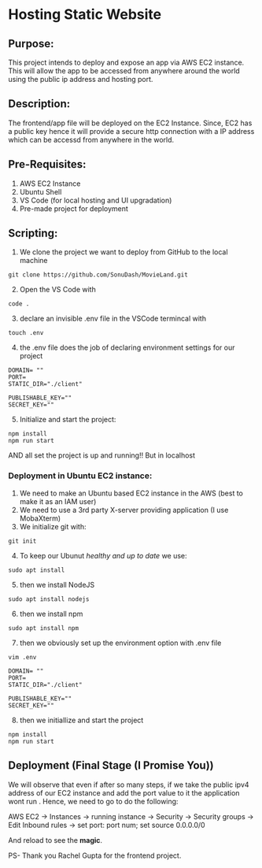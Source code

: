 # Hosting Static Website

## Purpose:
This project intends to deploy and expose an app via AWS EC2 instance. This will allow the app to be accessed from anywhere around the world using the public ip address and hosting port.

## Description:
The frontend/app file will be deployed on the EC2 Instance. Since, EC2 has a public key hence it will provide a secure http connection with a IP address which can be accessd from anywhere in the world.

## Pre-Requisites:
1. AWS EC2 Instance
2. Ubuntu Shell
3. VS Code (for local hosting and UI upgradation)
4. Pre-made project for deployment

## Scripting:
1. We clone the project we want to deploy from GitHub to the local machine
```
git clone https://github.com/SonuDash/MovieLand.git
```
2. Open the VS Code with
```
code .
```
3. declare an invisible .env file in the VSCode termincal with
```
touch .env
```
4. the .env file does the job of declaring environment settings for our project
```
DOMAIN= ""
PORT=
STATIC_DIR="./client"

PUBLISHABLE_KEY=""
SECRET_KEY=""
```
5. Initialize and start the project:
```
npm install
npm run start
```

AND all set the project is up and running!! But in localhost

### Deployment in Ubuntu EC2 instance:
1. We need to make an Ubuntu based EC2 instance in the AWS (best to make it as an IAM user)
2. We need to use a 3rd party X-server providing application (I use MobaXterm)
3. We initialize git with:
```
git init
```
4. To keep our Ubunut _healthy and up to date_ we use:
```
sudo apt install
```
5. then we install NodeJS
```
sudo apt install nodejs
```
6. then we install npm
```
sudo apt install npm
```
7. then we obviously set up the environment option with .env file
```
vim .env
```
```
DOMAIN= ""
PORT=
STATIC_DIR="./client"

PUBLISHABLE_KEY=""
SECRET_KEY=""
```
8. then we initiallize and start the project
```
npm install
npm run start
```
## Deployment (Final Stage (I Promise You))
We will observe that even if after so many steps, if we take the public ipv4 address of our EC2 instance and add the port value to it the application wont run .
Hence, we need to go to do the following:

AWS EC2 -> Instances -> running instance -> Security -> Security groups -> Edit Inbound rules -> set port: port num; set source 0.0.0.0/0

And reload to see the **magic**.

PS- Thank you Rachel Gupta for the frontend project.
